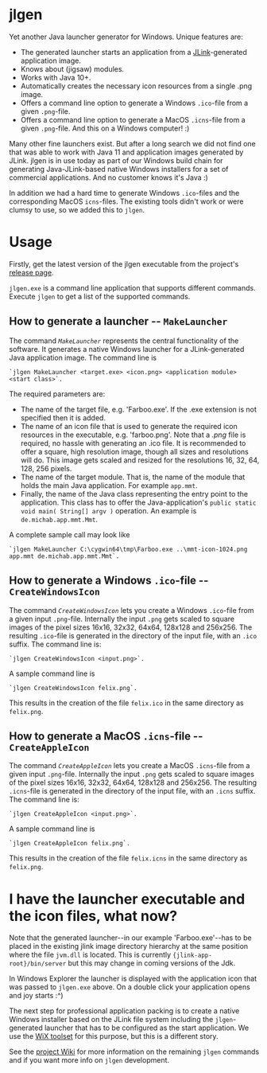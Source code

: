 # jlgen

Yet another Java launcher generator for Windows. Unique features are:
* The generated launcher starts an application from a [JLink](https://docs.oracle.com/en/java/javase/11/tools/jlink.html)-generated application image.
* Knows about (jigsaw) modules.
* Works with Java 10+.
* Automatically creates the necessary icon resources from a single .png image.
* Offers a command line option to generate a Windows `.ico`-file from a given `.png`-file.
* Offers a command line option to generate a MacOS `.icns`-file from a given `.png`-file. And this on a Windows computer! :)

Many other fine launchers exist.  But after a long search we did not find one that was able to work with Java 11 and application images generated by JLink.  jlgen is in use today as part of our Windows build chain for generating Java-JLink-based native Windows installers for a set of commercial applications. And no customer knows it's Java :)

In addition we had a hard time to generate Windows `.ico`-files and the corresponding MacOS `icns`-files.  The existing tools didn't work or were clumsy to use, so we added this to `jlgen`.

# Usage

Firstly, get the latest version of the jlgen executable from the project's [release page](https://github.com/michab66/jlaunch/releases).

`jlgen.exe` is a command line application that supports different commands.  Execute `jlgen` to get a list of the supported commands.

## How to generate a launcher -- `MakeLauncher`

The command *`MakeLauncher`* represents the central functionality of the software.  It generates a native Windows launcher for a JLink-generated Java application image.  The command line is

    `jlgen MakeLauncher <target.exe> <icon.png> <application module> <start class>`.

The required parameters are:
* The name of the target file, e.g. 'Farboo.exe'.  If the .exe extension is not specified then it is added.
* The name of an icon file that is used to generate the required icon resources in the executable, e.g. 'farboo.png'.  Note that a *.png* file is required, no hassle with generating an .ico file.  It is recommended to offer a square, high resolution image, though all sizes and resolutions will do.  This image gets scaled and resized for the resolutions 16, 32, 64, 128, 256 pixels.
* The name of the target module. That is, the name of the module that holds the main Java application. For example `app.mmt`.
* Finally, the name of the Java class representing the entry point to the application.  This class has to offer the Java-application's `public static void main( String[] argv )` operation.  An example is `de.michab.app.mmt.Mmt`.

A complete sample call may look like 

    `jlgen MakeLauncher C:\cygwin64\tmp\Farboo.exe ..\mmt-icon-1024.png app.mmt de.michab.app.mmt.Mmt`.

## How to generate a Windows `.ico`-file -- `CreateWindowsIcon`

The command *`CreateWindowsIcon`* lets you create a Windows `.ico`-file from a given input `.png`-file. Internally the input `.png` gets scaled to square images of the pixel sizes 16x16, 32x32, 64x64, 128x128 and 256x256.  The resulting `.ico`-file is generated in the directory of the input file, with an `.ico` suffix.  The command line is:

    `jlgen CreateWindowsIcon <input.png>`.

A sample command line is

    `jlgen CreateWindowsIcon felix.png`.

This results in the creation of the file `felix.ico` in the same directory as `felix.png`.

## How to generate a MacOS `.icns`-file -- `CreateAppleIcon`

The command *`CreateAppleIcon`* lets you create a MacOS `.icns`-file from a given input `.png`-file. Internally the input `.png` gets scaled to square images of the pixel sizes 16x16, 32x32, 64x64, 128x128 and 256x256.  The resulting `.icns`-file is generated in the directory of the input file, with an `.icns` suffix.  The command line is:

    `jlgen CreateAppleIcon <input.png>`.

A sample command line is

    `jlgen CreateAppleIcon felix.png`.

This results in the creation of the file `felix.icns` in the same directory as `felix.png`.

# I have the launcher executable and the icon files, what now?
Note that the generated launcher--in our example 'Farboo.exe'--has to be placed in the existing jlink image directory hierarchy at the same position where the file `jvm.dll` is located.  This is currently `{jlink-app-root}/bin/server` but this may change in coming versions of the Jdk.

In Windows Explorer the launcher is displayed with the application icon that was passed to `jlgen.exe` above.  On a double click your application opens and joy starts :^)

The next step for professional application packing is to create a native Windows installer based on the JLink file system including the `jlgen`-generated launcher that has to be configured as the start application.  We use the [WiX toolset](https://wixtoolset.org/) for this purpose, but this is a different story.

See the [project Wiki](https://github.com/michab66/jlaunch/wiki) for more information on the remaining `jlgen` commands and if you want more info on `jlgen` development.

